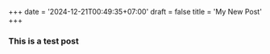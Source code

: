 +++
date = '2024-12-21T00:49:35+07:00'
draft = false
title = 'My New Post'
+++


### This is a test post